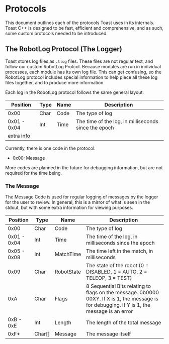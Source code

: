 # Protocols
This document outlines each of the protocols Toast uses in its internals. Toast
C++ is designed to be fast, efficient and comprehensive, and as such, some custom
protocols needed to be introduced.

## The RobotLog Protocol (The Logger)
Toast stores log files as `.tlog` files. These files are not regular text, and follow 
our custom RobotLog Protcol. Because modules are run in individual processes, each module
has its own log file. This can get confusing, so the RobotLog protocol includes special
information to help piece all these log files together, and to produce more information.

Each log in the RobotLog protocol follows the same general layout:  

| Position | Type | Name | Description |
| -------- | ---- | ---- | ----------- |
| 0x00     | Char | Code | The type of log |
| 0x01 - 0x04 | Int | Time | The time of the log, in milliseconds since the epoch |
| extra info |||||

Currently, there is one code in the protocol:
- 0x00: Message

More codes are planned in the future for debugging information, but are
not required for the time being.

### The Message
The Message Code is used for regular logging of messages by the logger
for the user to review. In general, this is a mirror of what is seen in
the stdout, but with some extra information for viewing purposes.

| Position | Type | Name | Description |
| -------- | ---- | ---- | ----------- |
| 0x00     | Char | Code | The type of log |
| 0x01 - 0x04 | Int | Time | The time of the log, in milliseconds since the epoch |
| 0x05 - 0x08 | Int | MatchTime | The time left in the match, in milliseconds |
| 0x09 | Char | RobotState | The state of the robot (0 = DISABLED, 1 = AUTO, 2 = TELEOP, 3 = TEST) |
| 0xA | Char | Flags | 8 Sequential Bits relating to flags on the message. 0b0000 00XY. If X is 1, the message is for debugging. If Y is 1, the message is an error |
| 0xB - 0xE | Int | Length | The length of the total message |
| 0xF+ | Char[] | Message | The message itself |
